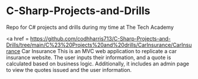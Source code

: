# C-Sharp-Projects-and-Drills
 Repo for C# projects and drills during my time at The Tech Academy 


<a href = https://github.com/codhharris713/C-Sharp-Projects-and-Drills/tree/main/C%23%20Projects%20and%20drills/CarInsurance/CarInsurance </a>
Car Insurance
This is an MVC web application to replicate a car insurance website. The user inputs their information, and a quote is calculated based on business logic. Additionally, it includes an admin page to view the quotes issued and the user information.

